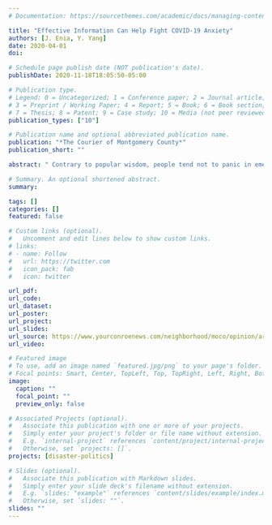 ```yaml
---
# Documentation: https://sourcethemes.com/academic/docs/managing-content/

title: "Effective Information Can Help Fight COVID-19 Anxiety"
authors: [J. Enia, Y. Yang]
date: 2020-04-01
doi: 

# Schedule page publish date (NOT publication's date).
publishDate: 2020-11-18T18:05:50-05:00

# Publication type.
# Legend: 0 = Uncategorized; 1 = Conference paper; 2 = Journal article;
# 3 = Preprint / Working Paper; 4 = Report; 5 = Book; 6 = Book section;
# 7 = Thesis; 8 = Patent; 9 = Case study; 10 = Media (not peer reviewed)
publication_types: ["10"]

# Publication name and optional abbreviated publication name.
publication: "*The Courier of Montgomery County*"
publication_short: ""

abstract: " Contrary to popular wisdom, people tend not to panic in emergencies. Instead, we seek information. It helps us overcome our initial disbelief and confirm warnings. This is where local entities - governments, businesses, nonprofit organizations, churches, neighborhood associations - are extremely important."

# Summary. An optional shortened abstract.
summary: 

tags: []
categories: []
featured: false

# Custom links (optional).
#   Uncomment and edit lines below to show custom links.
# links:
# - name: Follow
#   url: https://twitter.com
#   icon_pack: fab
#   icon: twitter

url_pdf:
url_code:
url_dataset:
url_poster:
url_project:
url_slides:
url_source: https://www.yourconroenews.com/neighborhood/moco/opinion/article/SHSU-leaders-Effective-information-can-help-15171539.php
url_video:

# Featured image
# To use, add an image named `featured.jpg/png` to your page's folder. 
# Focal points: Smart, Center, TopLeft, Top, TopRight, Left, Right, BottomLeft, Bottom, BottomRight.
image:
  caption: ""
  focal_point: ""
  preview_only: false

# Associated Projects (optional).
#   Associate this publication with one or more of your projects.
#   Simply enter your project's folder or file name without extension.
#   E.g. `internal-project` references `content/project/internal-project/index.md`.
#   Otherwise, set `projects: []`.
projects: [disaster-politics]

# Slides (optional).
#   Associate this publication with Markdown slides.
#   Simply enter your slide deck's filename without extension.
#   E.g. `slides: "example"` references `content/slides/example/index.md`.
#   Otherwise, set `slides: ""`.
slides: ""
---
```

